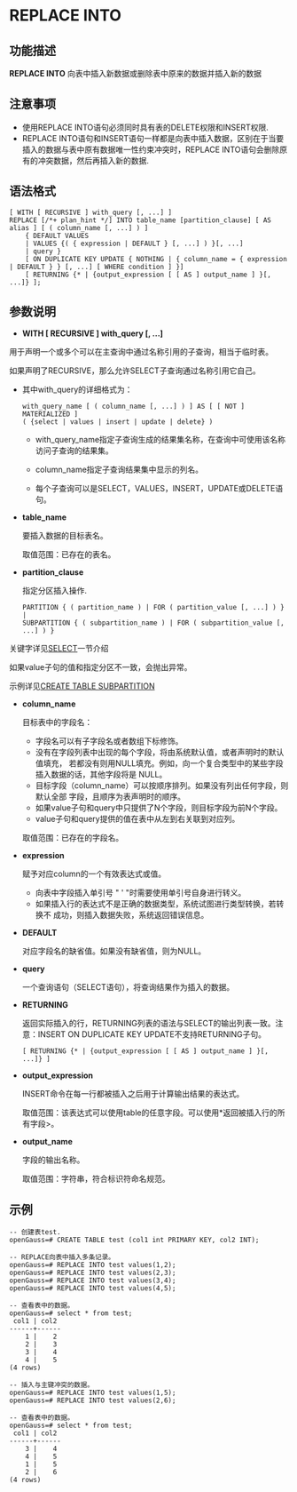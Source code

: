 # REPLACE INTO

## 功能描述<a name="zh-cn_topic_0283137542_zh-cn_topic_0237122167_zh-cn_topic_0059778902_s86b6c9741c7741d3976c5e358e8d5486"></a>

**REPLACE INTO** 向表中插入新数据或删除表中原来的数据并插入新的数据

## 注意事项<a name="zh-cn_topic_0283137542_zh-cn_topic_0237122167_zh-cn_topic_0059778902_sdd2da7fe44624eb99ee77013ff96c6bd"></a>

-   使用REPLACE INTO语句必须同时具有表的DELETE权限和INSERT权限.
-   REPLACE INTO语句和INSERT语句一样都是向表中插入数据，区别在于当要插入的数据与表中原有数据唯一性约束冲突时，REPLACE INTO语句会删除原有的冲突数据，然后再插入新的数据. 

## 语法格式<a name="zh-cn_topic_0283137542_zh-cn_topic_0237122167_zh-cn_topic_0059778902_se242be9719f44731b261539dbd42d7b9"></a>

```
[ WITH [ RECURSIVE ] with_query [, ...] ]
REPLACE [/*+ plan_hint */] INTO table_name [partition_clause] [ AS alias ] [ ( column_name [, ...] ) ]
    { DEFAULT VALUES
    | VALUES {( { expression | DEFAULT } [, ...] ) }[, ...] 
    | query }
    [ ON DUPLICATE KEY UPDATE { NOTHING | { column_name = { expression | DEFAULT } } [, ...] [ WHERE condition ] }]
    [ RETURNING {* | {output_expression [ [ AS ] output_name ] }[, ...]} ];
```

## 参数说明<a name="zh-cn_topic_0283137542_zh-cn_topic_0237122167_zh-cn_topic_0059778902_s06dfa4f09bfd4e0d9826a80e6a91b0a6"></a>

-   **WITH \[ RECURSIVE \] with\_query \[, ...\]**

  用于声明一个或多个可以在主查询中通过名称引用的子查询，相当于临时表。

  如果声明了RECURSIVE，那么允许SELECT子查询通过名称引用它自己。

  - 其中with\_query的详细格式为：

    ```
    with_query_name [ ( column_name [, ...] ) ] AS [ [ NOT ] MATERIALIZED ]
    ( {select | values | insert | update | delete} )
    ```

    - with\_query\_name指定子查询生成的结果集名称，在查询中可使用该名称访问子查询的结果集。

    - column\_name指定子查询结果集中显示的列名。

    - 每个子查询可以是SELECT，VALUES，INSERT，UPDATE或DELETE语句。

-   **table\_name**

    要插入数据的目标表名。

    取值范围：已存在的表名。

-   **partition\_clause**

    指定分区插入操作.

    ```
    PARTITION { ( partition_name ) | FOR ( partition_value [, ...] ) } |
    SUBPARTITION { ( subpartition_name ) | FOR ( subpartition_value [, ...] ) }
    ```

   关键字详见[SELECT](SELECT.md)一节介绍

   如果value子句的值和指定分区不一致，会抛出异常。

   示例详见[CREATE TABLE SUBPARTITION](CREATE-TABLE-SUBPARTITION.md)

-   **column\_name**

    目标表中的字段名：

    -   字段名可以有子字段名或者数组下标修饰。
    -   没有在字段列表中出现的每个字段，将由系统默认值，或者声明时的默认值填充，
若都没有则用NULL填充。例如，向一个复合类型中的某些字段插入数据的话，其他字段将是
NULL。
    -   目标字段（column\_name）可以按顺序排列。如果没有列出任何字段，则默认全部
字段，且顺序为表声明时的顺序。
    -   如果value子句和query中只提供了N个字段，则目标字段为前N个字段。
    -   value子句和query提供的值在表中从左到右关联到对应列。

    取值范围：已存在的字段名。

-   **expression**

    赋予对应column的一个有效表达式或值。

    -   向表中字段插入单引号 " ' "时需要使用单引号自身进行转义。
    -   如果插入行的表达式不是正确的数据类型，系统试图进行类型转换，若转换不
成功，则插入数据失败，系统返回错误信息。

-   **DEFAULT**

    对应字段名的缺省值。如果没有缺省值，则为NULL。

-   **query**

    一个查询语句（SELECT语句），将查询结果作为插入的数据。

-   **RETURNING**

    返回实际插入的行，RETURNING列表的语法与SELECT的输出列表一致。注意：INSERT ON DUPLICATE KEY UPDATE不支持RETURNING子句。

    ```
    [ RETURNING {* | {output_expression [ [ AS ] output_name ] }[, ...]} ]
    ```

-   **output\_expression**

    INSERT命令在每一行都被插入之后用于计算输出结果的表达式。

    取值范围：该表达式可以使用table的任意字段。可以使用\*返回被插入行的所有字段>。

-   **output\_name**

    字段的输出名称。

    取值范围：字符串，符合标识符命名规范。

## 示例<a name="zh-cn_topic_0283137542_zh-cn_topic_0237122167_zh-cn_topic_0059778902_sfff14489321642278317cf06cd89810d"></a>

```
-- 创建表test.
openGauss=# CREATE TABLE test (col1 int PRIMARY KEY, col2 INT);

-- REPLACE向表中插入多条记录。
openGauss=# REPLACE INTO test values(1,2);
openGauss=# REPLACE INTO test values(2,3);
openGauss=# REPLACE INTO test values(3,4);
openGauss=# REPLACE INTO test values(4,5);

-- 查看表中的数据。
openGauss=# select * from test;
 col1 | col2
------+------
    1 |    2
    2 |    3
    3 |    4
    4 |    5
(4 rows)

-- 插入与主键冲突的数据。
openGauss=# REPLACE INTO test values(1,5);
openGauss=# REPLACE INTO test values(2,6);

-- 查看表中的数据。
openGauss=# select * from test;
 col1 | col2
------+------
    3 |    4
    4 |    5
    1 |    5
    2 |    6
(4 rows)

